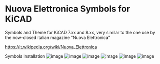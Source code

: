# Nuova Elettronica Symbols for KiCAD
Symbols and Theme for KiCAD 7.xx and 8.xx, very similar to the one use by the now-closed italian magazine "Nuova Elettronica"

https://it.wikipedia.org/wiki/Nuova_Elettronica

Symbols Installation
![image](https://github.com/tormyvancool/NuovaElettronica/assets/32305535/35dcef6d-7b37-43d5-b1c1-80ac0a84df6c)
![image](https://github.com/tormyvancool/NuovaElettronica/assets/32305535/6ca4e3fc-734e-47f3-bfda-8f80344e0981)
![image](https://github.com/tormyvancool/NuovaElettronica/assets/32305535/f0ff4086-7c81-4272-a365-d53da38317e3)
![image](https://github.com/tormyvancool/NuovaElettronica/assets/32305535/5599707e-5ba5-4657-9433-b10ab1ea1a6a)
![image](https://github.com/tormyvancool/NuovaElettronica/assets/32305535/404f1484-8e75-4509-a4e6-554721caba90)
![image](https://github.com/tormyvancool/NuovaElettronica/assets/32305535/304eaf08-f2c2-4ecb-b258-814e83f2c211)


